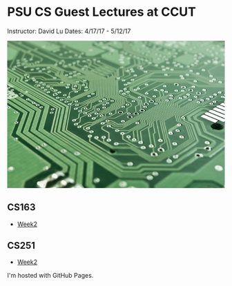 PSU CS Guest Lectures at CCUT
=====
Instructor: David Lu
Dates: 4/17/17 - 5/12/17

![circuitboard](pcb.jpg)

CS163
----
  * [Week2](CS163/Week2.html)

CS251
----
  * [Week2](CS251/Week2.html)


I'm hosted with GitHub Pages.
